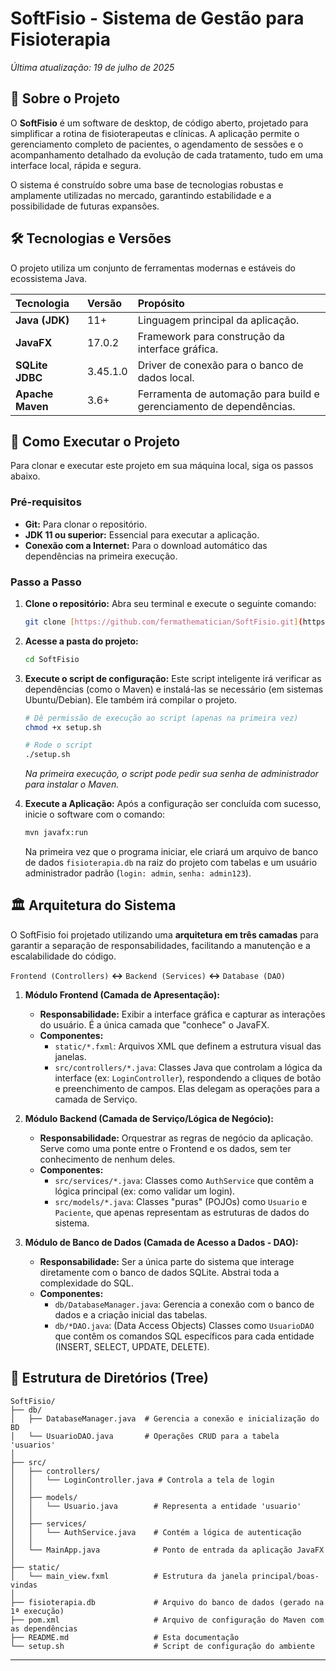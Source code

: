 # SoftFisio - Sistema de Gestão para Fisioterapia

*Última atualização: 19 de julho de 2025*

## 📖 Sobre o Projeto

O **SoftFisio** é um software de desktop, de código aberto, projetado para simplificar a rotina de fisioterapeutas e clínicas. A aplicação permite o gerenciamento completo de pacientes, o agendamento de sessões e o acompanhamento detalhado da evolução de cada tratamento, tudo em uma interface local, rápida e segura.

O sistema é construído sobre uma base de tecnologias robustas e amplamente utilizadas no mercado, garantindo estabilidade e a possibilidade de futuras expansões.

## 🛠️ Tecnologias e Versões

O projeto utiliza um conjunto de ferramentas modernas e estáveis do ecossistema Java.

| Tecnologia | Versão | Propósito |
| :--- | :--- | :--- |
| **Java (JDK)** | 11+ | Linguagem principal da aplicação. |
| **JavaFX** | 17.0.2 | Framework para construção da interface gráfica. |
| **SQLite JDBC**| 3.45.1.0 | Driver de conexão para o banco de dados local. |
| **Apache Maven** | 3.6+ | Ferramenta de automação para build e gerenciamento de dependências. |

## 🚀 Como Executar o Projeto

Para clonar e executar este projeto em sua máquina local, siga os passos abaixo.

### Pré-requisitos
* **Git:** Para clonar o repositório.
* **JDK 11 ou superior:** Essencial para executar a aplicação.
* **Conexão com a Internet:** Para o download automático das dependências na primeira execução.

### Passo a Passo

1.  **Clone o repositório:**
    Abra seu terminal e execute o seguinte comando:
    ```bash
    git clone [https://github.com/fermathematician/SoftFisio.git](https://github.com/fermathematician/SoftFisio.git)
    ```

2.  **Acesse a pasta do projeto:**
    ```bash
    cd SoftFisio
    ```

3.  **Execute o script de configuração:**
    Este script inteligente irá verificar as dependências (como o Maven) e instalá-las se necessário (em sistemas Ubuntu/Debian). Ele também irá compilar o projeto.
    ```bash
    # Dê permissão de execução ao script (apenas na primeira vez)
    chmod +x setup.sh

    # Rode o script
    ./setup.sh
    ```
    *Na primeira execução, o script pode pedir sua senha de administrador para instalar o Maven.*

4.  **Execute a Aplicação:**
    Após a configuração ser concluída com sucesso, inicie o software com o comando:
    ```bash
    mvn javafx:run
    ```
    Na primeira vez que o programa iniciar, ele criará um arquivo de banco de dados `fisioterapia.db` na raiz do projeto com tabelas e um usuário administrador padrão (`login: admin`, `senha: admin123`).

## 🏛️ Arquitetura do Sistema

O SoftFisio foi projetado utilizando uma **arquitetura em três camadas** para garantir a separação de responsabilidades, facilitando a manutenção e a escalabilidade do código.

`Frontend (Controllers)` **↔** `Backend (Services)` **↔** `Database (DAO)`

1.  **Módulo Frontend (Camada de Apresentação):**
    * **Responsabilidade:** Exibir a interface gráfica e capturar as interações do usuário. É a única camada que "conhece" o JavaFX.
    * **Componentes:**
        * `static/*.fxml`: Arquivos XML que definem a estrutura visual das janelas.
        * `src/controllers/*.java`: Classes Java que controlam a lógica da interface (ex: `LoginController`), respondendo a cliques de botão e preenchimento de campos. Elas delegam as operações para a camada de Serviço.

2.  **Módulo Backend (Camada de Serviço/Lógica de Negócio):**
    * **Responsabilidade:** Orquestrar as regras de negócio da aplicação. Serve como uma ponte entre o Frontend e os dados, sem ter conhecimento de nenhum deles.
    * **Componentes:**
        * `src/services/*.java`: Classes como `AuthService` que contêm a lógica principal (ex: como validar um login).
        * `src/models/*.java`: Classes "puras" (POJOs) como `Usuario` e `Paciente`, que apenas representam as estruturas de dados do sistema.

3.  **Módulo de Banco de Dados (Camada de Acesso a Dados - DAO):**
    * **Responsabilidade:** Ser a única parte do sistema que interage diretamente com o banco de dados SQLite. Abstrai toda a complexidade do SQL.
    * **Componentes:**
        * `db/DatabaseManager.java`: Gerencia a conexão com o banco de dados e a criação inicial das tabelas.
        * `db/*DAO.java`: (Data Access Objects) Classes como `UsuarioDAO` que contêm os comandos SQL específicos para cada entidade (INSERT, SELECT, UPDATE, DELETE).

## 🌳 Estrutura de Diretórios (Tree)

```
SoftFisio/
├── db/
│   ├── DatabaseManager.java  # Gerencia a conexão e inicialização do BD
│   └── UsuarioDAO.java       # Operações CRUD para a tabela 'usuarios'
│
├── src/
│   ├── controllers/
│   │   └── LoginController.java # Controla a tela de login
│   │
│   ├── models/
│   │   └── Usuario.java        # Representa a entidade 'usuario'
│   │
│   ├── services/
│   │   └── AuthService.java    # Contém a lógica de autenticação
│   │
│   └── MainApp.java            # Ponto de entrada da aplicação JavaFX
│
├── static/
│   └── main_view.fxml          # Estrutura da janela principal/boas-vindas
│
├── fisioterapia.db             # Arquivo do banco de dados (gerado na 1ª execução)
├── pom.xml                     # Arquivo de configuração do Maven com as dependências
├── README.md                   # Esta documentação
└── setup.sh                    # Script de configuração do ambiente
```
---